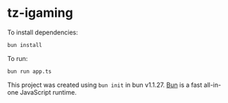 # tz-igaming

To install dependencies:

```bash
bun install
```

To run:

```bash
bun run app.ts
```

This project was created using `bun init` in bun v1.1.27. [Bun](https://bun.sh) is a fast all-in-one JavaScript runtime.
